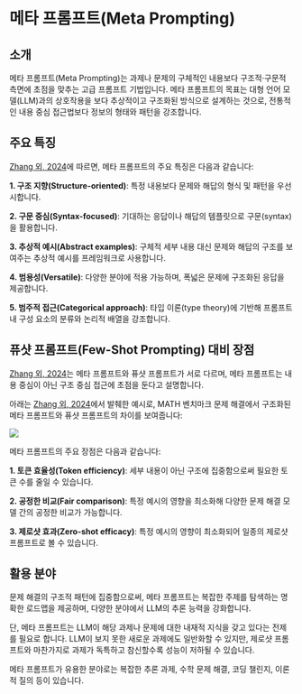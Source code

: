 # 메타 프롬프트(Meta Prompting)

## 소개

메타 프롬프트(Meta Prompting)는 과제나 문제의 구체적인 내용보다 구조적·구문적 측면에 초점을 맞추는 고급 프롬프트 기법입니다. 메타 프롬프트의 목표는 대형 언어 모델(LLM)과의 상호작용을 보다 추상적이고 구조화된 방식으로 설계하는 것으로, 전통적인 내용 중심 접근법보다 정보의 형태와 패턴을 강조합니다.

## 주요 특징

[Zhang 외, 2024](https://arxiv.org/abs/2311.11482)에 따르면, 메타 프롬프트의 주요 특징은 다음과 같습니다:

**1. 구조 지향(Structure-oriented)**: 특정 내용보다 문제와 해답의 형식 및 패턴을 우선시합니다.

**2. 구문 중심(Syntax-focused)**: 기대하는 응답이나 해답의 템플릿으로 구문(syntax)을 활용합니다.

**3. 추상적 예시(Abstract examples)**: 구체적 세부 내용 대신 문제와 해답의 구조를 보여주는 추상적 예시를 프레임워크로 사용합니다.

**4. 범용성(Versatile)**: 다양한 분야에 적용 가능하며, 폭넓은 문제에 구조화된 응답을 제공합니다.

**5. 범주적 접근(Categorical approach)**: 타입 이론(type theory)에 기반해 프롬프트 내 구성 요소의 분류와 논리적 배열을 강조합니다.

## 퓨샷 프롬프트(Few-Shot Prompting) 대비 장점

[Zhang 외, 2024](https://arxiv.org/abs/2311.11482)는 메타 프롬프트와 퓨샷 프롬프트가 서로 다르며, 메타 프롬프트는 내용 중심이 아닌 구조 중심 접근에 초점을 둔다고 설명합니다.

아래는 [Zhang 외, 2024](https://arxiv.org/abs/2311.11482)에서 발췌한 예시로, MATH 벤치마크 문제 해결에서 구조화된 메타 프롬프트와 퓨샷 프롬프트의 차이를 보여줍니다:

![](../../img/techniques/meta-prompting.png)

메타 프롬프트의 주요 장점은 다음과 같습니다:

**1. 토큰 효율성(Token efficiency)**: 세부 내용이 아닌 구조에 집중함으로써 필요한 토큰 수를 줄일 수 있습니다.

**2. 공정한 비교(Fair comparison)**: 특정 예시의 영향을 최소화해 다양한 문제 해결 모델 간의 공정한 비교가 가능합니다.

**3. 제로샷 효과(Zero-shot efficacy)**: 특정 예시의 영향이 최소화되어 일종의 제로샷 프롬프트로 볼 수 있습니다.

## 활용 분야

문제 해결의 구조적 패턴에 집중함으로써, 메타 프롬프트는 복잡한 주제를 탐색하는 명확한 로드맵을 제공하며, 다양한 분야에서 LLM의 추론 능력을 강화합니다.

단, 메타 프롬프트는 LLM이 해당 과제나 문제에 대한 내재적 지식을 갖고 있다는 전제를 필요로 합니다. LLM이 보지 못한 새로운 과제에도 일반화할 수 있지만, 제로샷 프롬프트와 마찬가지로 과제가 독특하고 참신할수록 성능이 저하될 수 있습니다.

메타 프롬프트가 유용한 분야로는 복잡한 추론 과제, 수학 문제 해결, 코딩 챌린지, 이론적 질의 등이 있습니다. 